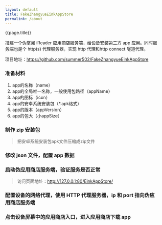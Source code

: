 ```yaml
---
layout: default
title: FakeZhangyueEinkAppStore
permalink: /about
---
```


<div class="page-title">
{{page.title}}
</div>
<div class="content">

</div>

搭建一个伪掌阅 iReader 应用商店服务端，给设备安装第三方 app 应用。同时服务端也是个 http(s) 代理服务器，实现 http 代理和http connect 隧道代理。  

项目地址：https://github.com/summer502/FakeZhangyueEinkAppStore  

### 准备材料
1. app的名称（name）
2. app的全局唯一名称，一般使用包路径（appName）
3. app的图标（icon）
4. app的安卓系统安装包（*.apk格式）
5. app的版本（appVersion）
6. app的包大（小appSize）

### 制作 zip 安装包
> 把安卓系统安装包apk文件压缩成zip文件

### 修改 json 文件，配置 app 数据


### 启动伪应用商店服务端，验证服务是否正常
> 访问页面地址：http://127.0.0.1:80/EinkAppStore/


### 配置设备的网络代理，使用 HTTP 代理服务器，ip 和 port 指向伪应用商店服务端


### 点击设备屏幕中的应用商店入口，进入应用商店下载 app

